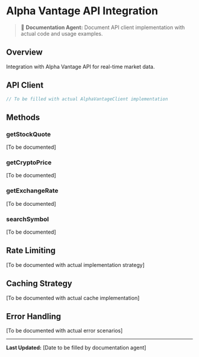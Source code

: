 # Alpha Vantage API Integration

> 📝 **Documentation Agent:** Document API client implementation with actual code and usage examples.

## Overview

Integration with Alpha Vantage API for real-time market data.

## API Client

```typescript
// To be filled with actual AlphaVantageClient implementation
```

## Methods

### getStockQuote

[To be documented]

### getCryptoPrice

[To be documented]

### getExchangeRate

[To be documented]

### searchSymbol

[To be documented]

## Rate Limiting

[To be documented with actual implementation strategy]

## Caching Strategy

[To be documented with actual cache implementation]

## Error Handling

[To be documented with actual error scenarios]

---

**Last Updated:** [Date to be filled by documentation agent]
